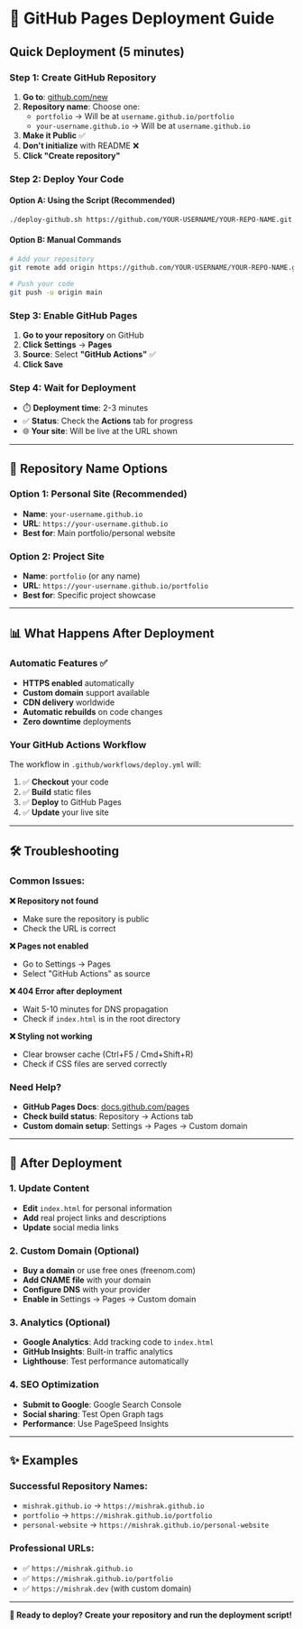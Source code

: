 # 🚀 GitHub Pages Deployment Guide

## Quick Deployment (5 minutes)

### Step 1: Create GitHub Repository
1. **Go to**: [github.com/new](https://github.com/new)
2. **Repository name**: Choose one:
   - `portfolio` → Will be at `username.github.io/portfolio`
   - `your-username.github.io` → Will be at `username.github.io`
3. **Make it Public** ✅
4. **Don't initialize** with README ❌
5. **Click "Create repository"**

### Step 2: Deploy Your Code

#### Option A: Using the Script (Recommended)
```bash
./deploy-github.sh https://github.com/YOUR-USERNAME/YOUR-REPO-NAME.git
```

#### Option B: Manual Commands
```bash
# Add your repository
git remote add origin https://github.com/YOUR-USERNAME/YOUR-REPO-NAME.git

# Push your code
git push -u origin main
```

### Step 3: Enable GitHub Pages
1. **Go to your repository** on GitHub
2. **Click Settings** → **Pages**
3. **Source**: Select **"GitHub Actions"** ✅
4. **Click Save**

### Step 4: Wait for Deployment
- ⏱️ **Deployment time**: 2-3 minutes
- ✅ **Status**: Check the **Actions** tab for progress
- 🌐 **Your site**: Will be live at the URL shown

---

## 🎯 Repository Name Options

### Option 1: Personal Site (Recommended)
- **Name**: `your-username.github.io`
- **URL**: `https://your-username.github.io`
- **Best for**: Main portfolio/personal website

### Option 2: Project Site
- **Name**: `portfolio` (or any name)
- **URL**: `https://your-username.github.io/portfolio`
- **Best for**: Specific project showcase

---

## 📊 What Happens After Deployment

### Automatic Features ✅
- **HTTPS enabled** automatically
- **Custom domain** support available
- **CDN delivery** worldwide
- **Automatic rebuilds** on code changes
- **Zero downtime** deployments

### Your GitHub Actions Workflow
The workflow in `.github/workflows/deploy.yml` will:
1. ✅ **Checkout** your code
2. ✅ **Build** static files
3. ✅ **Deploy** to GitHub Pages
4. ✅ **Update** your live site

---

## 🛠️ Troubleshooting

### Common Issues:

**❌ Repository not found**
- Make sure the repository is public
- Check the URL is correct

**❌ Pages not enabled**
- Go to Settings → Pages
- Select "GitHub Actions" as source

**❌ 404 Error after deployment**
- Wait 5-10 minutes for DNS propagation
- Check if `index.html` is in the root directory

**❌ Styling not working**
- Clear browser cache (Ctrl+F5 / Cmd+Shift+R)
- Check if CSS files are served correctly

### Need Help?
- **GitHub Pages Docs**: [docs.github.com/pages](https://docs.github.com/pages)
- **Check build status**: Repository → Actions tab
- **Custom domain setup**: Settings → Pages → Custom domain

---

## 🎨 After Deployment

### 1. Update Content
- **Edit** `index.html` for personal information
- **Add** real project links and descriptions
- **Update** social media links

### 2. Custom Domain (Optional)
- **Buy a domain** or use free ones (freenom.com)
- **Add CNAME file** with your domain
- **Configure DNS** with your provider
- **Enable in** Settings → Pages → Custom domain

### 3. Analytics (Optional)
- **Google Analytics**: Add tracking code to `index.html`
- **GitHub Insights**: Built-in traffic analytics
- **Lighthouse**: Test performance automatically

### 4. SEO Optimization
- **Submit to Google**: Google Search Console
- **Social sharing**: Test Open Graph tags
- **Performance**: Use PageSpeed Insights

---

## ✨ Examples

### Successful Repository Names:
- `mishrak.github.io` → `https://mishrak.github.io`
- `portfolio` → `https://mishrak.github.io/portfolio`
- `personal-website` → `https://mishrak.github.io/personal-website`

### Professional URLs:
- ✅ `https://mishrak.github.io`
- ✅ `https://mishrak.github.io/portfolio`
- ✅ `https://mishrak.dev` (with custom domain)

---

**🎉 Ready to deploy? Create your repository and run the deployment script!**
